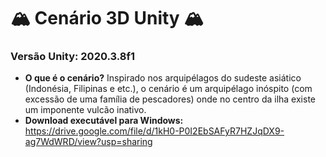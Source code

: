# 🏔️ Cenário 3D Unity 🏔️

### Versão Unity: 2020.3.8f1
- **O que é o cenário?** Inspirado nos arquipélagos do sudeste asiático (Indonésia, Filipinas e etc.), o cenário é um arquipélago inóspito (com excessão de uma família de pescadores) onde no centro da ilha existe um imponente vulcão inativo.
- **Download executável para Windows:** https://drive.google.com/file/d/1kH0-P0I2EbSAFyR7HZJqDX9-ag7WdWRD/view?usp=sharing
